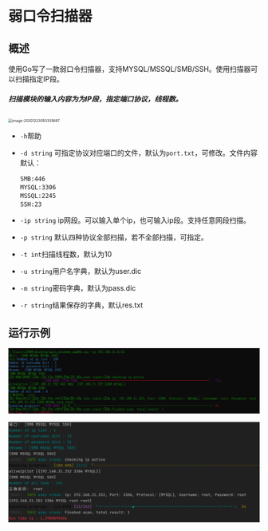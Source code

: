 # 弱口令扫描器

## 概述

使用Go写了一款弱口令扫描器，支持MYSQL/MSSQL/SMB/SSH。使用扫描器可以扫描指定IP段。

##### 扫描模块的输入内容为为IP段，指定端口协议，线程数。

<img src="/Users/xyt/Library/Application Support/typora-user-images/image-20201223093335687.png" alt="image-20201223093335687" style="zoom:50%;" />

- `-h`帮助

- `-d string` 可指定协议对应端口的文件，默认为`port.txt`，可修改。文件内容默认：

  ```html
  SMB:446
  MYSQL:3306
  MSSQL:2245
  SSH:23
  ```

- `-ip string`  ip网段。可以输入单个ip，也可输入ip段。支持任意网段扫描。

- `-p string` 默认四种协议全部扫描，若不全部扫描，可指定。

- `-t int`扫描线程数，默认为10

- `-u string`用户名字典，默认为user.dic 

- `-m string`密码字典，默认为pass.dic

- `-r string`结果保存的字典，默认res.txt

## 运行示例

![image](https://github.com/t1ucky/IPboom/blob/master/image-20201223084937081.png)

![image](https://github.com/t1ucky/IPboom/blob/master/user.png)

